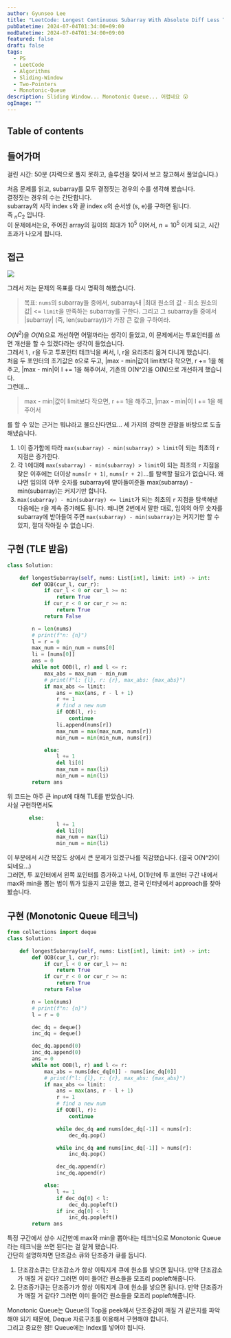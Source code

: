 ```yaml
---
author: Gyunseo Lee
title: "LeetCode: Longest Continuous Subarray With Absolute Diff Less Than or Equal to Limit"
pubDatetime: 2024-07-04T01:34:00+09:00
modDatetime: 2024-07-04T01:34:00+09:00
featured: false
draft: false
tags:
  - PS
  - LeetCode
  - Algorithms
  - Sliding-Window
  - Two-Pointers
  - Monotonic-Queue
description: Sliding Window... Monotonic Queue... 어렵네요 😮
ogImage: ""
---
```


## Table of contents

## 들어가며

걸린 시간: 50분 (자력으로 풀지 못하고, 솔루션을 찾아서 보고 참고해서 풀었습니다.)

처음 문제를 읽고, subarray를 모두 결정짓는 경우의 수를 생각해 봤습니다.  
결정짓는 경우의 수는 간단합니다.  
subarray의 시작 index `s`와 끝 index `e`의 순서쌍 (s, e)를 구하면 됩니다.  
즉 $_{n}C_2$ 입니다.  
이 문제에서는요, 주어진 array의 길이의 최대가 $10^5$ 이어서, $n=10^5$ 이게 되고, 시간 초과가 나오게 됩니다.

## 접근

![](https://res.cloudinary.com/gyunseo-blog/image/upload/f_auto/v1720028245/image_n2xlsa.png)

그래서 저는 문제의 목표를 다시 명확히 해봤습니다.

> 목표: `nums`의 subarray들 중에서, subarray내 |최대 원소의 값 - 최소 원소의 값| <= `limit`을 만족하는 subarray를 구한다. 그리고 그 subarray들 중에서 |subarray| (즉, len(subarray))가 가장 큰 값을 구하여라.

$O(N^2)$을 $O(N)$으로 개선하면 어떨까라는 생각이 들었고, 이 문제에서는 투포인터를 쓰면 개선을 할 수 있겠다라는 생각이 들었습니다.  
그래서 `l`, `r`을 두고 투포인터 테크닉을 써서, l, r을 요리조리 옮겨 다니게 했습니다.  
처음 두 포인터의 초기값은 `0`으로 두고, |max - min|값이 limit보다 작으면, r += 1을 해주고, |max - min|이 l += 1을 해주어서, 기존의 O(N^2)을 O(N)으로 개선하게 했습니다.  
그런데...

> max - min|값이 limit보다 작으면, r += 1을 해주고, |max - min|이 l += 1을 해주어서

를 할 수 있는 근거는 뭐냐라고 물으신다면요...
세 가지의 강력한 관찰을 바탕으로 도출해냈습니다.

1. `l`이 증가함에 따라 `max(subarray) - min(subarray) > limit`이 되는 최초의 `r` 지점은 증가한다.
2. 각 `l`에대해 `max(subarray) - min(subarray) > limit`이 되는 최초의 `r` 지점을 찾은 이후에는 더이상 `nums[r + 1]`, `nums[r + 2]`...를 탐색할 필요가 없습니다. 왜냐면 임의의 아무 숫자를 subarray에 받아들여준들 max(subarray) - min(subarray)는 커지기만 합니다.
3. `max(subarray) - min(subarray) <= limit`가 되는 최초의 `r` 지점을 탐색해낸 다음에는 r을 계속 증가해도 됩니다. 왜냐면 2번에서 말한 대로, 임의의 아무 숫자를 subarray에 받아들여 주면 `max(subarray) - min(subarray)`는 커지기만 할 수 있지, 절대 작아질 수 없습니다.

## 구현 (TLE 받음)

```python
class Solution:

    def longestSubarray(self, nums: List[int], limit: int) -> int:
        def OOB(cur_l, cur_r):
            if cur_l < 0 or cur_l >= n:
                return True
            if cur_r < 0 or cur_r >= n:
                return True
            return False

        n = len(nums)
        # print(f"n: {n}")
        l = r = 0
        max_num = min_num = nums[0]
        li = [nums[0]]
        ans = 0
        while not OOB(l, r) and l <= r:
            max_abs = max_num - min_num
            # print(f"l: {l}, r: {r}, max_abs: {max_abs}")
            if max_abs <= limit:
                ans = max(ans, r - l + 1)
                r += 1
                # find a new num
                if OOB(l, r):
                    continue
                li.append(nums[r])
                max_num = max(max_num, nums[r])
                min_num = min(min_num, nums[r])

            else:
                l += 1
                del li[0]
                max_num = max(li)
                min_num = min(li)
        return ans
```

위 코드는 아주 큰 input에 대해 TLE를 받았습니다.  
사실 구현하면서도

```python
       else:
                l += 1
                del li[0]
                max_num = max(li)
                min_num = min(li)
```

이 부분에서 시간 복잡도 상에서 큰 문제가 있겠구나를 직감했습니다. (결국 O(N^2)이 되네요...)  
그러면, 투 포인터에서 왼쪽 포인터를 증가하고 나서, O(1)만에 투 포인터 구간 내에서 max와 min을 뽑는 법이 뭐가 있을지 고민을 했고, 결국 인터넷에서 approach를 찾아 봤습니다.

## 구현 (Monotonic Queue 테크닉)

```python
from collections import deque
class Solution:

    def longestSubarray(self, nums: List[int], limit: int) -> int:
        def OOB(cur_l, cur_r):
            if cur_l < 0 or cur_l >= n:
                return True
            if cur_r < 0 or cur_r >= n:
                return True
            return False

        n = len(nums)
        # print(f"n: {n}")
        l = r = 0

        dec_dq = deque()
        inc_dq = deque()

        dec_dq.append(0)
        inc_dq.append(0)
        ans = 0
        while not OOB(l, r) and l <= r:
            max_abs = nums[dec_dq[0]] - nums[inc_dq[0]]
            # print(f"l: {l}, r: {r}, max_abs: {max_abs}")
            if max_abs <= limit:
                ans = max(ans, r - l + 1)
                r += 1
                # find a new num
                if OOB(l, r):
                    continue

                while dec_dq and nums[dec_dq[-1]] < nums[r]:
                    dec_dq.pop()

                while inc_dq and nums[inc_dq[-1]] > nums[r]:
                    inc_dq.pop()

                dec_dq.append(r)
                inc_dq.append(r)

            else:
                l += 1
                if dec_dq[0] < l:
                    dec_dq.popleft()
                if inc_dq[0] < l:
                    inc_dq.popleft()
        return ans

```

특정 구간에서 상수 시간만에 max와 min을 뽑아내는 테크닉으로 Monotonic Queue라는 테크닉을 쓰면 된다는 걸 알게 됐습니다.  
간단히 설명하자면 단조감소 큐와 단조증가 큐를 둡니다.

1. 단조감소큐는 단조감소가 항상 이뤄지게 큐에 원소를 넣으면 됩니다. 만약 단조감소가 깨질 거 같다? 그러면 이미 들어간 원소들을 모조리 popleft해줍니다.
2. 단조증가큐는 단조증가가 항상 이뤄지게 큐에 원소를 넣으면 됩니다. 만약 단조증가가 깨질 거 같다? 그러면 이미 들어간 원소들을 모조리 popleft해줍니다.

Monotonic Queue는 Queue의 Top을 peek해서 단조증감이 깨질 거 같은지를 파악해야 되기 때문에, Deque 자료구조를 이용해서 구현해야 합니다.  
그리고 중요한 점!! Queue에는 Index를 넣어야 됩니다.
